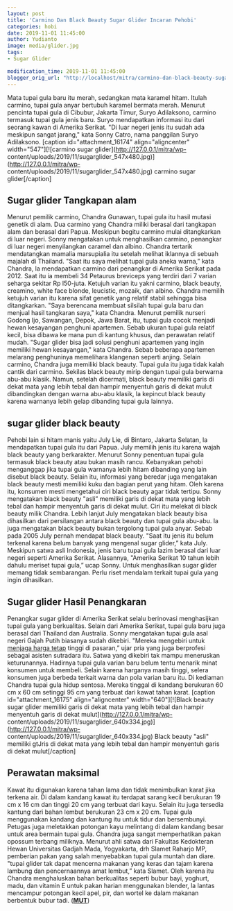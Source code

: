 ```yaml
---
layout: post
title: 'Carmino Dan Black Beauty Sugar Glider Incaran Pehobi'
categories: hobi
date: 2019-11-01 11:45:00
author: Yudianto
image: media/glider.jpg
tags:
- Sugar Glider

modification_time: 2019-11-01 11:45:00
blogger_orig_url: "http://localhost/mitra/carmino-dan-black-beauty-sugar-glider.html"
---
```


Mata tupai gula baru itu merah, sedangkan mata karamel hitam. Itulah carmino,
tupai gula anyar bertubuh karamel bermata merah. Menurut pencinta tupai gula
di Cibubur, Jakarta Timur, Suryo Adilaksono, carmino termasuk tupai gula jenis
baru. Suryo mendapatkan informasi itu dari seorang kawan di Amerika Serikat.
"Di luar negeri jenis itu sudah ada meskipun sangat jarang," kata Sonny Catro,
nama panggilan Suryo Adilaksono. [caption id="attachment_16174"
align="aligncenter" width="547"][![carmino sugar
glider](http://127.0.0.1/mitra/wp-
content/uploads/2019/11/sugarglider_547x480.jpg)](http://127.0.0.1/mitra/wp-
content/uploads/2019/11/sugarglider_547x480.jpg) carmino sugar
glider[/caption]

## Sugar glider Tangkapan alam

Menurut pemilik carmino, Chandra Gunawan, tupai gula itu hasil mutasi genetik
di alam. Dua carmino yang Chandra miliki berasal dari tangkapan alam dan
berasal dari Papua. Meskipun begitu carmino mulai ditangkarkan di luar negeri.
Sonny mengatakan untuk menghasilkan carmino, penangkar di luar negeri
menyilangkan caramel dan albino. Chandra tertarik mendatangkan mamalia
marsupialia itu setelah melihat iklannya di sebuah majalah di Thailand. "Saat
itu saya melihat tupai gula aneka warna,” kata Chandra, la mendapatkan carmino
dari penangkar di Amerika Serikat pada 2012. Saat itu ia membeli 34 Petaurus
breviceps yang terdiri dari 7 varian seharga sekitar Rp l50-juta. Ketujuh
varian itu yakni carmino, black beauty, creamino, white face blonde,
leucistic, mozaik, dan albino. Chandra memilih ketujuh varian itu karena sifat
genetik yang relatif stabil sehingga bisa ditangkarkan. "Saya berencana
membuat silsilah tupai gula baru dan menjual hasil tangkaran saya," kata
Chandra. Menurut pemilik nurseri Godong Ijo, Sawangan, Depok, Jawa Barat, itu,
tupai gula cocok menjadi hewan kesayangan penghuni apartemen. Sebab ukuran
tupai gula relatif kecil, bisa dibawa ke mana pun di kantung khusus, dan
perawatan relatif mudah. "Sugar glider bisa jadi solusi penghuni apartemen
yang ingin memiliki hewan kesayangan," kata Chandra. Sebab beberapa apartemen
melarang penghuninya memelihara klangenan seperti anjing. Selain carmino,
Chandra juga memiliki black beauty. Tupai gula itu juga tidak kalah cantik
dari carmino. Sekilas black beauty mirip dengan tupai gula berwarna abu-abu
klasik. Namun, setelah dicermati, black beauty memiliki garis di dekat mata
yang lebih tebal dan hampir menyentuh garis di dekat mulut dibandingkan dengan
warna abu-abu klasik, la kepincut black beauty karena warnanya lebih gelap
dibanding tupai gula lainnya.

## sugar glider black beauty

Pehobi lain si hitam manis yaitu July Lie, di Bintaro, Jakarta Selatan, la
mendapatkan tupai gula itu dari Papua. July memilih jenis itu karena wajah
black beauty yang berkarakter. Menurut Sonny penentuan tupai gula termasuk
black beauty atau bukan masih rancu. Kebanyakan pehobi menganggap jika tupai
gula warnanya lebih hitam dibanding yang lain disebut black beauty. Selain
itu, informasi yang beredar juga mengatakan black beauty mesti memiliki kuku
dan bagian perut yang hitam. Oleh karena itu, konsumen mesti mengetahui ciri
black beauty agar tidak tertipu. Sonny mengatakan black beauty "asli” memiliki
garis di dekat mata yang lebih tebal dan hampir menyentuh garis di dekat
mulut. Ciri itu melekat di black beauty milik Chandra. Lebih lanjut July
mengatakan black beauty bisa dihasilkan dari persilangan antara black beauty
dan tupai gula abu-abu. la juga mengatakan black beauty bukan tergolong tupai
gula anyar. Sebab pada 2005 July pernah mendapat black beauty. "Saat itu jenis
itu belum terkenal karena belum banyak yang mengenal sugar glider,” kata July.
Meskipun satwa asli Indonesia, jenis baru tupai gula lazim berasal dari luar
negeri seperti Amerika Serikat. Alasannya, "Amerika Serikat 10 tahun lebih
dahulu meriset tupai gula,” ucap Sonny. Untuk menghasilkan sugar glider memang
tidak sembarangan. Perlu riset mendalam terkait tupai gula yang ingin
dihasilkan.

## Sugar glider Hasil Penangkaran

Penangkar sugar glider di Amerika Serikat selalu berinovasi menghasijkan tupai
gula yang berkualitas. Selain dari Amerika Serikat, tupai gula baru juga
berasal dari Thailand dan Australia. Sonny mengatakan tupai gula asal negeri
Gajah Putih biasanya sudah dikebiri. "Mereka mengebiri untuk [menjaga harga
tetap](http://127.0.0.1/mitra/kiat-menjaga-kolam-koi-outdoor-tetap.html)
tinggi di pasaran,” ujar pria yang juga berprofesi sebagai asisten sutradara
itu. Satwa yang dikebiri tak mampu meneruskan keturunannya. Hadirnya tupai
gula varian baru belum tentu menarik minat konsumen untuk membeli. Selain
karena harganya masih tinggi, selera konsumen juga berbeda terkait warna dan
pola varian baru itu. Di kediaman Chandra tupai gula hidup sentosa. Mereka
tinggal di kandang berukuran 60 cm x 60 cm setinggi 95 cm yang terbuat dari
kawat tahan karat. [caption id="attachment_16175" align="aligncenter"
width="640"][![Black beauty sugar glider memiliki garis di dekat mata yang
lebih tebal dan hampir menyentuh garis di dekat
mulut](http://127.0.0.1/mitra/wp-
content/uploads/2019/11/sugarglider_640x334.jpg)](http://127.0.0.1/mitra/wp-
content/uploads/2019/11/sugarglider_640x334.jpg) Black beauty "asli" memiliki
gtJris di dekat mata yang lebih tebal dan hampir menyentuh garis di dekat
mulut[/caption]

## Perawatan maksimal

Kawat itu digunakan karena tahan lama dan tidak menimbulkan karat jika terkena
air. Di dalam kandang kawat itu terdapat sarang kecil berukuran 19 cm x 16 cm
dan tinggi 20 cm yang terbuat dari kayu. Selain itu juga tersedia kantung dari
bahan lembut berukuran 23 cm x 20 cm. Tupai gula menggunakan kandang dan
kantung itu untuk tidur dan bersembunyi. Petugas juga meletakkan potongan kayu
melintang di dalam kandang besar untuk area bermain tupai gula. Chandra juga
sangat memperhatikan pakan opossum terbang miliknya. Menurut ahli satwa dari
Fakultas Kedokteran Hewan Universitas Gadjah Mada, Yogyakarta, drh Slamet
Raharjo MP, pemberian pakan yang salah menyebabkan tupai gula muntah dan
diare. "tupai glider tak dapat mencerna makanan yang keras dan tajam karena
lambung dan pencernaannya amat lembut,” kata Slamet. Oleh karena itu Chandra
menghaluskan bahan berkualitas seperti bubur bayi, yoghurt, madu, dan vitamin
E untuk pakan harian menggunakan blender, la lantas mencampur potongan kecil
apel, pir, dan wortel ke dalam makanan berbentuk bubur tadi.
([**MUT**](http://127.0.0.1/mitra/))


